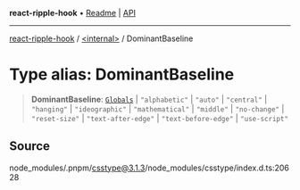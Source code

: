 **react-ripple-hook** • [Readme](../../README.md) \| [API](../../globals.md)

***

[react-ripple-hook](../../README.md) / [\<internal\>](../README.md) / DominantBaseline

# Type alias: DominantBaseline

> **DominantBaseline**: [`Globals`](Globals.md) \| `"alphabetic"` \| `"auto"` \| `"central"` \| `"hanging"` \| `"ideographic"` \| `"mathematical"` \| `"middle"` \| `"no-change"` \| `"reset-size"` \| `"text-after-edge"` \| `"text-before-edge"` \| `"use-script"`

## Source

node\_modules/.pnpm/csstype@3.1.3/node\_modules/csstype/index.d.ts:20628
